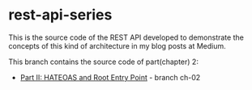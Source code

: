 # rest-api-series

This is the source code of the REST API developed to demonstrate the concepts of this kind of architecture in my blog posts at Medium.

This branch contains the source code of part(chapter) 2:

- [Part II: HATEOAS and Root Entry Point](https://tiagoamp.medium.com/rest-api-with-java-part-2-364917ccaa14) - branch ch-02

